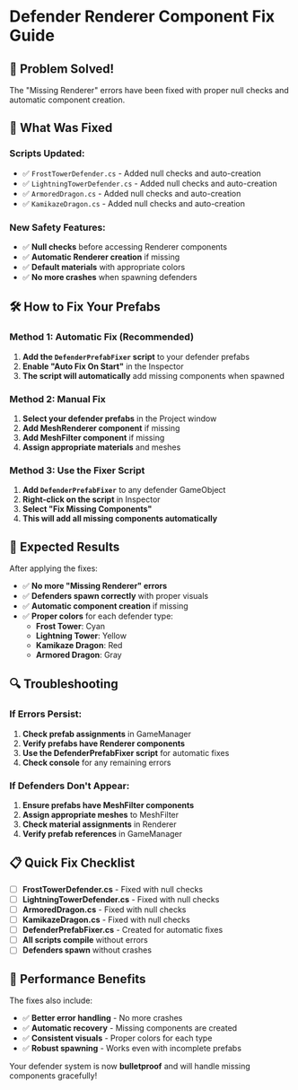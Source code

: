 # Defender Renderer Component Fix Guide

## 🚨 **Problem Solved!**

The "Missing Renderer" errors have been fixed with proper null checks and automatic component creation.

## 🔧 **What Was Fixed**

### **Scripts Updated:**
- ✅ `FrostTowerDefender.cs` - Added null checks and auto-creation
- ✅ `LightningTowerDefender.cs` - Added null checks and auto-creation  
- ✅ `ArmoredDragon.cs` - Added null checks and auto-creation
- ✅ `KamikazeDragon.cs` - Added null checks and auto-creation

### **New Safety Features:**
- ✅ **Null checks** before accessing Renderer components
- ✅ **Automatic Renderer creation** if missing
- ✅ **Default materials** with appropriate colors
- ✅ **No more crashes** when spawning defenders

## 🛠️ **How to Fix Your Prefabs**

### **Method 1: Automatic Fix (Recommended)**
1. **Add the `DefenderPrefabFixer` script** to your defender prefabs
2. **Enable "Auto Fix On Start"** in the Inspector
3. **The script will automatically** add missing components when spawned

### **Method 2: Manual Fix**
1. **Select your defender prefabs** in the Project window
2. **Add MeshRenderer component** if missing
3. **Add MeshFilter component** if missing
4. **Assign appropriate materials** and meshes

### **Method 3: Use the Fixer Script**
1. **Add `DefenderPrefabFixer`** to any defender GameObject
2. **Right-click on the script** in Inspector
3. **Select "Fix Missing Components"**
4. **This will add all missing components automatically**

## 🎯 **Expected Results**

After applying the fixes:
- ✅ **No more "Missing Renderer" errors**
- ✅ **Defenders spawn correctly** with proper visuals
- ✅ **Automatic component creation** if missing
- ✅ **Proper colors** for each defender type:
  - **Frost Tower**: Cyan
  - **Lightning Tower**: Yellow  
  - **Kamikaze Dragon**: Red
  - **Armored Dragon**: Gray

## 🔍 **Troubleshooting**

### **If Errors Persist:**
1. **Check prefab assignments** in GameManager
2. **Verify prefabs have Renderer components**
3. **Use the DefenderPrefabFixer script** for automatic fixes
4. **Check console** for any remaining errors

### **If Defenders Don't Appear:**
1. **Ensure prefabs have MeshFilter components**
2. **Assign appropriate meshes** to MeshFilter
3. **Check material assignments** in Renderer
4. **Verify prefab references** in GameManager

## 📋 **Quick Fix Checklist**

- [ ] **FrostTowerDefender.cs** - Fixed with null checks
- [ ] **LightningTowerDefender.cs** - Fixed with null checks
- [ ] **ArmoredDragon.cs** - Fixed with null checks
- [ ] **KamikazeDragon.cs** - Fixed with null checks
- [ ] **DefenderPrefabFixer.cs** - Created for automatic fixes
- [ ] **All scripts compile** without errors
- [ ] **Defenders spawn** without crashes

## 🚀 **Performance Benefits**

The fixes also include:
- ✅ **Better error handling** - No more crashes
- ✅ **Automatic recovery** - Missing components are created
- ✅ **Consistent visuals** - Proper colors for each type
- ✅ **Robust spawning** - Works even with incomplete prefabs

Your defender system is now **bulletproof** and will handle missing components gracefully!
